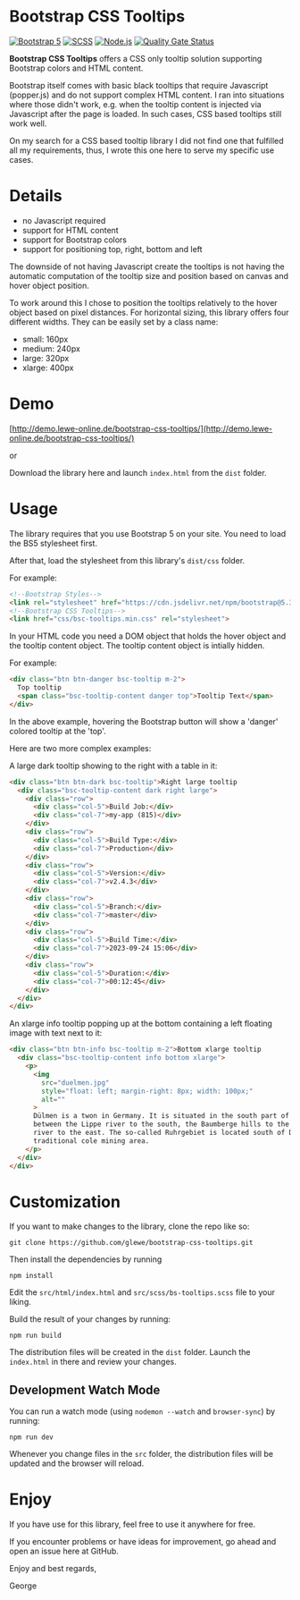 # Bootstrap CSS Tooltips

[![Bootstrap 5](https://img.shields.io/badge/Bootstrap%205-7952b3.svg)](https://www.getbootstrap.com/)
[![SCSS](https://img.shields.io/badge/SCSS-c46c98.svg)](https://sass-lang.com/)
[![Node.js](https://img.shields.io/badge/Node.js-6eaa51.svg)](https://nodejs.org/en/)
[![Quality Gate Status](https://sonarcloud.io/api/project_badges/measure?project=glewe_bootstrap-css-tooltips&metric=alert_status)](https://sonarcloud.io/summary/new_code?id=glewe_bootstrap-css-tooltips)

**Bootstrap CSS Tooltips** offers a CSS only tooltip solution supporting Bootstrap colors and HTML content.

Bootstrap itself comes with basic black tooltips that require Javascript (popper.js) and do not support complex HTML content.
I ran into situations where those didn't work, e.g. when the tooltip content is injected via Javascript after the page is loaded.
In such cases, CSS based tooltips still work well.

On my search for a CSS based tooltip library I did not find one that fulfilled all my requirements, thus, I wrote this one here to serve my specific use cases.

# Details

- no Javascript required
- support for HTML content
- support for Bootstrap colors
- support for positioning top, right, bottom and left

The downside of not having Javascript create the tooltips is not having the automatic computation of the tooltip size and position based on canvas and hover object position.

To work around this I chose to position the tooltips relatively to the hover object based on pixel distances. For horizontal sizing, this library offers four different widths. They
can be easily set by a class name:

- small: 160px
- medium: 240px
- large: 320px
- xlarge: 400px

# Demo

[http://demo.lewe-online.de/bootstrap-css-tooltips/](http://demo.lewe-online.de/bootstrap-css-tooltips/)

or

Download the library here and launch `index.html` from the `dist` folder.

# Usage

The library requires that you use Bootstrap 5 on your site. You need to load the BS5 stylesheet first.

After that, load the stylesheet from this library's `dist/css` folder.

For example:

```html
<!--Bootstrap Styles-->
<link rel="stylesheet" href="https://cdn.jsdelivr.net/npm/bootstrap@5.3.3/dist/css/bootstrap.min.css" integrity="sha256-PI8n5gCcz9cQqQXm3PEtDuPG8qx9oFsFctPg0S5zb8g=" crossorigin="anonymous">
<!--Bootstrap CSS Tooltips-->
<link href="css/bsc-tooltips.min.css" rel="stylesheet">
```
In your HTML code you need a DOM object that holds the hover object and the tooltip content object. The tooltip content object is intially hidden.

For example:

```html
<div class="btn btn-danger bsc-tooltip m-2">
  Top tooltip
  <span class="bsc-tooltip-content danger top">Tooltip Text</span>
</div>
```
In the above example, hovering the Bootstrap button will show a 'danger' colored tooltip at the 'top'.

Here are two more complex examples:

A large dark tooltip showing to the right with a table in it:
```html
<div class="btn btn-dark bsc-tooltip">Right large tooltip
  <div class="bsc-tooltip-content dark right large">
    <div class="row">
      <div class="col-5">Build Job:</div>
      <div class="col-7">my-app (815)</div>
    </div>
    <div class="row">
      <div class="col-5">Build Type:</div>
      <div class="col-7">Production</div>
    </div>
    <div class="row">
      <div class="col-5">Version:</div>
      <div class="col-7">v2.4.3</div>
    </div>
    <div class="row">
      <div class="col-5">Branch:</div>
      <div class="col-7">master</div>
    </div>
    <div class="row">
      <div class="col-5">Build Time:</div>
      <div class="col-7">2023-09-24 15:06</div>
    </div>
    <div class="row">
      <div class="col-5">Duration:</div>
      <div class="col-7">00:12:45</div>
    </div>
  </div>
</div>
```
An xlarge info tooltip popping up at the bottom containing a left floating image with text next to it:
```html
<div class="btn btn-info bsc-tooltip m-2">Bottom xlarge tooltip
  <div class="bsc-tooltip-content info bottom xlarge">
    <p>
      <img
        src="duelmen.jpg"
        style="float: left; margin-right: 8px; width: 100px;"
        alt=""
      >
      Dülmen is a twon in Germany. It is situated in the south part of the Münsterland area,
      between the Lippe river to the south, the Baumberge hills to the north and the Ems
      river to the east. The so-called Ruhrgebiet is located south of Dülmen, once a
      traditional cole mining area.
    </p>
  </div>
</div>

```
# Customization

If you want to make changes to the library, clone the repo like so:

```
git clone https://github.com/glewe/bootstrap-css-tooltips.git
```

Then install the dependencies by running
```
npm install
```

Edit the `src/html/index.html` and `src/scss/bs-tooltips.scss` file to your liking.

Build the result of your changes by running:

```
npm run build
```

The distribution files will be created in the `dist` folder. Launch the `index.html` in there and review your changes.

## Development Watch Mode

You can run a watch mode (using `nodemon --watch` and `browser-sync`) by running:

```
npm run dev
```
Whenever you change files in the `src` folder, the distribution files will be updated and the browser will reload.

# Enjoy

If you have use for this library, feel free to use it anywhere for free.

If you encounter problems or have ideas for improvement, go ahead and open an issue here at GitHub.

Enjoy and best regards,

George
